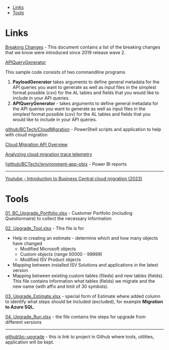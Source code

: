 - [Links](#links)
- [Tools](#tools)

# Links


[Breaking Changes](https://github.com/microsoft/ALAppExtensions/blob/main/BREAKINGCHANGES.md) - This document contains a list of the breaking changes that we know were introduced since 2019 release wave 2.

[APIQueryGenerator](https://github.com/microsoft/BCTech/tree/master/samples/APIQueryGenerator) 

This sample code consists of two commandline programs
1. **PayloadGenerator** takes arguments to define general metadata for the API queries you want to generate as well as input files in the simplest format possible (csv) for the AL tables and fields that you would like to include in your API queries.
1. **APIQueryGenerator**  - takes arguments to define general metadata for the API queries you want to generate as well as input files in the simplest format possible (csv) for the AL tables and fields that you would like to include in your API queries.

[github/BCTech/CloudMigration](https://github.com/microsoft/BCTech/tree/master/samples/CloudMigration) - 
PowerShell scripts and application to help with cloud migration  

[Cloud Migration API Overview](https://learn.microsoft.com/en-us/dynamics365/business-central/dev-itpro/administration/cloudmigrationapi/cloud-migration-api-overview)

[Analyzing cloud migration trace telemetry](https://learn.microsoft.com/en-gb/dynamics365/business-central/dev-itpro/administration/telemetry-cloud-migration-trace)

[[github/BCTech//environment-app-pbix](https://github.com/microsoft/BCTech/tree/master/samples/AppInsights/PowerBI/Reports/AppSource) - 
Power BI reports

---
[Youtube - Introduction to Business Central cloud migration (2023)](https://youtu.be/Gwgpj1U1wxI?si=_Q9VzoOjE13p4Aw4)

# Tools

[01. BC_Upgrade_Portfolio.xlsx](https://ciellosinc.sharepoint.com/:x:/s/BC-Upgrades/EWpv8L5enjFMlAtUaXAIOZwB2uZQI3PlAa9qhpeP7bLm2Q?e=fzS7D5) - Customer Portfolio (including Questionnaire) to collect the necessary information

[02. Upgrade_Tool.xlsx](https://ciellosinc.sharepoint.com/:x:/r/sites/BC-Upgrades/Shared%20Documents/General/_Templates/02.%20Upgrade_Tool.xlsx?d=w63795f3962b44b67ad97597637bead7f&csf=1&web=1&e=X4U3wd) - This file is for
 - Help in creating an estimate - determine which and how many objects have changed
   - Modified Microsoft objects
   - Custom objects (range 50000 - 99999)
   - Modified ISV Product objects
 - Mapping between installed ISV Solutions and applications in the latest version
 - Mapping between existing custom tables (fileds) and new tables (fields). 
   This file contains information what tables (fields) we migrate and the new name (with affix and limit of 30 symbols). 

[03. Upgrade_Estimate.xlsx](https://ciellosinc.sharepoint.com/:x:/s/BC-Upgrades/EQndCCfzHNFLuc05Y-IBRAQBfCBqXSvnoIC4yZ5KcbnDHQ?e=7fGReZ) - special form of Estimate where added column to identify what steps should be included (excluded), for example **Migration to Azure SQL**.  

[04. Upgrade_Run.xlsx](https://ciellosinc.sharepoint.com/:x:/s/BC-Upgrades/EfS_Nnh2pj1Dn2c8kfNI3BIBQ0LyhG4tNgFtXM0sYXJgRg?e=pbaz8L) - the file contains the steps for upgrade from different versions

---


[github\bc-upgrade](https://github.com/ciellosinc/bc-upgrade) - this is link to project in Github where tools, utilities, application will be kept. 